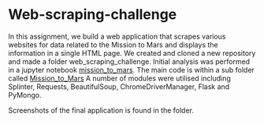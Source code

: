 # Web-scraping-challenge

In this assignment, we build a web application that scrapes various websites for data related to the Mission to Mars and displays the information in a single HTML page. We created and cloned a new repository and made a folder web_scraping_challenge. Initial analysis was performed in a jupyter notebook [mission_to_mars](./Mission_to_Mars/mission_to_mars.ipynb). The main code is within a sub folder called [Mission_to_Mars](./Mission_to_Mars) A number of modules were utilised including Splinter, Requests, BeautifulSoup, ChromeDriverManager, Flask and PyMongo.

Screenshots of the final application is found in the folder.